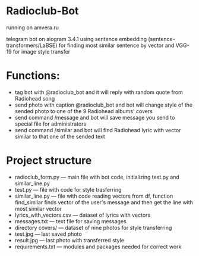 # Radioclub-Bot
running on amvera.ru

telegram bot on aiogram 3.4.1 using sentence embedding (sentence-transformers/LaBSE) for finding most similar sentence by vector and VGG-19 for image style transfer

# Functions:

* tag bot with @radioclub_bot and it will reply with random quote from Radiohead song
* send photo with caption @radioclub_bot and bot will change style of the sended photo to one of the 9 Radiohead albums' covers
* send command /message and bot will save message you send to special file for administrators
* send command /similar and bot will find Radiohead lyric with vector similar to that one of the sended text

# Project structure

* radioclub_form.py — main file with bot code, initializing test.py and similar_line.py
* test.py — file with code for style trasferring
* similar_line.py — file with code reading vectors from df, function find_similar  finds vector of the user's message and then get the line with most similar vector
* lyrics_with_vectors.csv — dataset of lyrics with vectors
* messages.txt — text file for saving messages
* directory covers/ — dataset of nine photos for style transferring
* test.jpg — last saved photo
* result.jpg — last photo with transferred style
* requirements.txt — modules and packages needed for correct work
